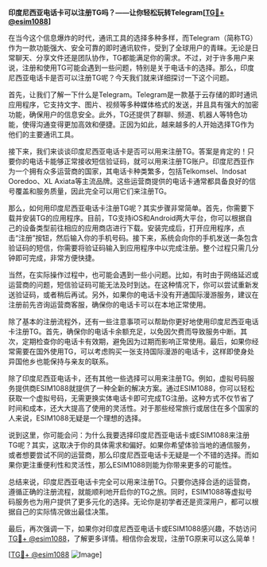 **印度尼西亚电话卡可以注册TG吗？——让你轻松玩转Telegram[[TG💪+ @esim1088](https://t.me/s/esim1088)]**

在当今这个信息爆炸的时代，通讯工具的选择多种多样，而Telegram（简称TG）作为一款功能强大、安全可靠的即时通讯软件，受到了全球用户的青睐。无论是日常聊天、分享文件还是团队协作，TG都能满足你的需求。不过，对于许多用户来说，注册和使用TG可能会遇到一些问题，特别是关于电话卡的选择。那么，印度尼西亚电话卡是否可以注册TG呢？今天我们就来详细探讨一下这个问题。

首先，让我们了解一下什么是Telegram。Telegram是一款基于云存储的即时通讯应用程序，它支持文字、图片、视频等多种媒体格式的发送，并且具有强大的加密功能，确保用户的信息安全。此外，TG还提供了群聊、频道、机器人等特色功能，使得沟通变得更加高效和便捷。正因为如此，越来越多的人开始选择TG作为他们的主要通讯工具。

接下来，我们来谈谈印度尼西亚电话卡是否可以用来注册TG。答案是肯定的！只要你的电话卡能够正常接收短信验证码，就可以用来注册TG账户。印度尼西亚作为一个拥有众多运营商的国家，其电话卡种类繁多，包括Telkomsel、Indosat Ooredoo、XL Axiata等主流品牌。这些运营商提供的电话卡通常都具备良好的信号覆盖和服务质量，因此完全可以用它们来注册TG。

那么，如何用印度尼西亚电话卡注册TG呢？其实步骤非常简单。首先，你需要下载并安装TG的应用程序。目前，TG支持iOS和Android两大平台，你可以根据自己的设备类型前往相应的应用商店进行下载。安装完成后，打开应用程序，点击“注册”按钮，然后输入你的手机号码。接下来，系统会向你的手机发送一条包含验证码的短信，你需要将验证码输入到应用程序中以完成注册。整个过程只需几分钟即可完成，非常方便快捷。

当然，在实际操作过程中，也可能会遇到一些小问题。比如，有时由于网络延迟或运营商的问题，短信验证码可能无法及时到达。在这种情况下，你可以尝试重新发送验证码，或者稍后再试。另外，如果你的电话卡没有开通国际漫游服务，建议在注册前先咨询运营商客服，确保你的电话卡可以在本地正常使用。

除了基本的注册流程外，还有一些注意事项可以帮助你更好地使用印度尼西亚电话卡注册TG。首先，确保你的电话卡余额充足，以免因欠费而导致服务中断。其次，定期检查你的电话卡有效期，避免因为过期而影响正常使用。最后，如果你经常需要在国外使用TG，可以考虑购买一张支持国际漫游的电话卡，这样即使身处异国他乡也能保持与亲友的联系。

除了印度尼西亚电话卡，还有其他一些选择可以用来注册TG。例如，虚拟号码服务提供商ESIM1088就提供了一种全新的解决方案。通过ESIM1088，你可以轻松获取一个虚拟号码，无需更换实体电话卡即可完成TG注册。这种方式不仅节省了时间和成本，还大大提高了使用的灵活性。对于那些经常旅行或居住在多个国家的人来说，ESIM1088无疑是一个理想的选择。

说到这里，你可能会问：为什么我要选择印度尼西亚电话卡或ESIM1088来注册TG呢？其实，这取决于你的具体需求和偏好。如果你希望体验当地的通信服务，或者想要尝试不同的运营商，那么印度尼西亚电话卡无疑是一个不错的选择。而如果你更注重便利性和灵活性，那么ESIM1088则能为你带来更多的可能性。

总结来说，印度尼西亚电话卡完全可以用来注册TG。只要你选择合适的运营商，遵循正确的注册流程，就能顺利地开启你的TG之旅。同时，ESIM1088等虚拟号码服务也为用户提供了更多元化的选择。无论你是初学者还是资深用户，都可以根据自己的实际情况做出最佳决策。

最后，再次强调一下，如果你对印度尼西亚电话卡或ESIM1088感兴趣，不妨访问[TG💪+ @esim1088](https://t.me/s/esim1088)，了解更多详情。相信你会发现，注册TG原来可以这么简单！

[[TG💪+ @esim1088](https://t.me/s/esim1088) ![Image](https://i.postimg.cc/4NQfJmqS/Snipaste-2025-05-13-00-14-12.png)]